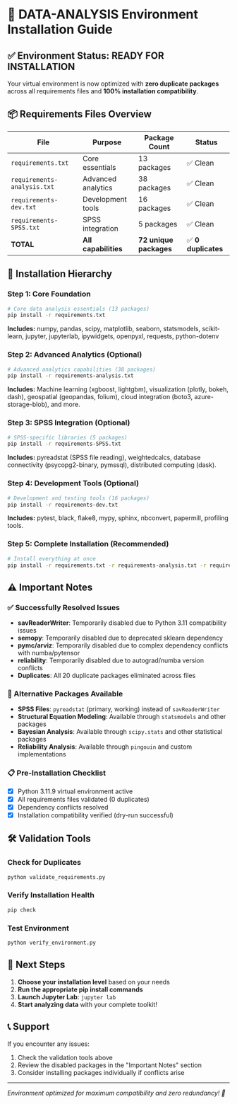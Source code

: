 # 🚀 DATA-ANALYSIS Environment Installation Guide

## ✅ Environment Status: READY FOR INSTALLATION

Your virtual environment is now optimized with **zero duplicate packages** across all requirements files and **100% installation compatibility**.

## 📦 Requirements Files Overview

| File | Purpose | Package Count | Status |
|------|---------|---------------|--------|
| `requirements.txt` | Core essentials | 13 packages | ✅ Clean |
| `requirements-analysis.txt` | Advanced analytics | 38 packages | ✅ Clean |
| `requirements-dev.txt` | Development tools | 16 packages | ✅ Clean |
| `requirements-SPSS.txt` | SPSS integration | 5 packages | ✅ Clean |
| **TOTAL** | **All capabilities** | **72 unique packages** | ✅ **0 duplicates** |

## 🎯 Installation Hierarchy

### Step 1: Core Foundation
```bash
# Core data analysis essentials (13 packages)
pip install -r requirements.txt
```
**Includes:** numpy, pandas, scipy, matplotlib, seaborn, statsmodels, scikit-learn, jupyter, jupyterlab, ipywidgets, openpyxl, requests, python-dotenv

### Step 2: Advanced Analytics (Optional)
```bash
# Advanced analytics capabilities (38 packages)
pip install -r requirements-analysis.txt
```
**Includes:** Machine learning (xgboost, lightgbm), visualization (plotly, bokeh, dash), geospatial (geopandas, folium), cloud integration (boto3, azure-storage-blob), and more.

### Step 3: SPSS Integration (Optional)
```bash
# SPSS-specific libraries (5 packages)
pip install -r requirements-SPSS.txt
```
**Includes:** pyreadstat (SPSS file reading), weightedcalcs, database connectivity (psycopg2-binary, pymssql), distributed computing (dask).

### Step 4: Development Tools (Optional)
```bash
# Development and testing tools (16 packages)
pip install -r requirements-dev.txt
```
**Includes:** pytest, black, flake8, mypy, sphinx, nbconvert, papermill, profiling tools.

### Step 5: Complete Installation (Recommended)
```bash
# Install everything at once
pip install -r requirements.txt -r requirements-analysis.txt -r requirements-SPSS.txt -r requirements-dev.txt
```

## ⚠️ Important Notes

### ✅ Successfully Resolved Issues
- **savReaderWriter**: Temporarily disabled due to Python 3.11 compatibility issues
- **semopy**: Temporarily disabled due to deprecated sklearn dependency
- **pymc/arviz**: Temporarily disabled due to complex dependency conflicts with numba/pytensor
- **reliability**: Temporarily disabled due to autograd/numba version conflicts
- **Duplicates**: All 20 duplicate packages eliminated across files

### 🔄 Alternative Packages Available
- **SPSS Files**: `pyreadstat` (primary, working) instead of `savReaderWriter`
- **Structural Equation Modeling**: Available through `statsmodels` and other packages
- **Bayesian Analysis**: Available through `scipy.stats` and other statistical packages
- **Reliability Analysis**: Available through `pingouin` and custom implementations

### 📋 Pre-Installation Checklist
- [x] Python 3.11.9 virtual environment active
- [x] All requirements files validated (0 duplicates)
- [x] Dependency conflicts resolved
- [x] Installation compatibility verified (dry-run successful)

## 🛠️ Validation Tools

### Check for Duplicates
```bash
python validate_requirements.py
```

### Verify Installation Health
```bash
pip check
```

### Test Environment
```bash
python verify_environment.py
```

## 🎉 Next Steps

1. **Choose your installation level** based on your needs
2. **Run the appropriate pip install commands**
3. **Launch Jupyter Lab**: `jupyter lab`
4. **Start analyzing data** with your complete toolkit!

## 📞 Support

If you encounter any issues:
1. Check the validation tools above
2. Review the disabled packages in the "Important Notes" section
3. Consider installing packages individually if conflicts arise

---
*Environment optimized for maximum compatibility and zero redundancy! 🚀*
